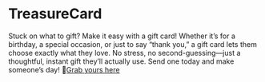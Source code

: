 # TreasureCard
Stuck on what to gift? Make it easy with a gift card! Whether it’s for a birthday, a special occasion, or just to say “thank you,” a gift card lets them choose exactly what they love. No stress, no second-guessing—just a thoughtful, instant gift they’ll actually use. Send one today and make someone’s day!
🎁[Grab yours here](https://giftcardhouse.takesup.shop/qaCZX8GP3VjW7f9mReYcwN1.html)
